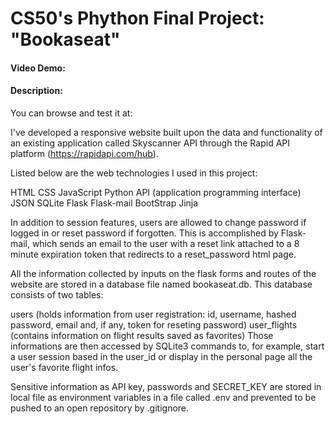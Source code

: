 # CS50's Phython Final Project: "Bookaseat"
#### Video Demo:  <URL HERE>
#### Description:
     
You can browse and test it at: 

I've developed a responsive website built upon the data and functionality of an existing application called Skyscanner API through the Rapid API platform (https://rapidapi.com/hub).

Listed below are the web technologies I used in this project:

HTML
CSS
JavaScript
Python
API (application programming interface)
JSON
SQLite
Flask
Flask-mail
BootStrap
Jinja



In addition to session features, users are allowed to change password if logged in or reset password if forgotten. This is accomplished by Flask-mail, which sends an email to the user with a reset link attached to a 8 minute expiration token that redirects to a reset_password html page.

All the information collected by inputs on the flask forms and routes of the website are stored in a database file named bookaseat.db. This database consists of two tables:

users (holds information from user registration: id, username, hashed password, email and, if any, token for reseting password)
user_flights (contains information on flight results saved as favorites)
Those informations are then accessed by SQLite3 commands to, for example, start a user session based in the user_id or display in the personal page all the user's favorite flight infos.

Sensitive information as API key, passwords and SECRET_KEY are stored in local file as environment variables in a file called .env and prevented to be pushed to an open repository by .gitignore.
